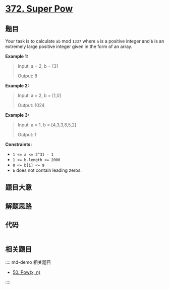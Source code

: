 # [372. Super Pow](https://leetcode.com/problems/super-pow/)

## 题目

Your task is to calculate `ab` mod `1337` where `a` is a positive integer and
`b` is an extremely large positive integer given in the form of an array.

**Example 1:**

> Input: a = 2, b = [3]
>
> Output: 8

**Example 2:**

> Input: a = 2, b = [1,0]
>
> Output: 1024

**Example 3:**

> Input: a = 1, b = [4,3,3,8,5,2]
>
> Output: 1

**Constraints:**

- `1 <= a <= 2^31 - 1`
- `1 <= b.length <= 2000`
- `0 <= b[i] <= 9`
- `b` does not contain leading zeros.

## 题目大意

## 解题思路

## 代码

```javascript

```

## 相关题目

:::: md-demo 相关题目

- [50. Pow(x, n)](./0050.md)

::::
